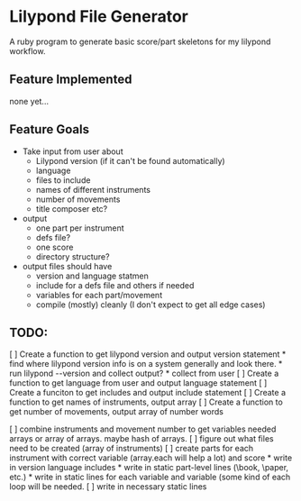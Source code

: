 # Lilypond File Generator

A ruby program to generate basic score/part skeletons for my lilypond
workflow. 

## Feature Implemented

none yet...

## Feature Goals
* Take input from user about
    * Lilypond version (if it can't be found automatically)
    * language
    * files to include
    * names of different instruments
    * number of movements
    * title composer etc?
* output
    * one part per instrument
    * defs file?
    * one score
    * directory structure?
* output files should have
    * version and language statmen
    * include for a defs file and others if needed
    * variables for each part/movement
    * compile (mostly) cleanly (I don't expect to get all edge cases)

## TODO:
[ ] Create a function to get lilypond version and output version statement
    * find where lilypond version info is on a system generally and look there.
    * run lilypond --version and collect output?
    * collect from user
[ ] Create a function to get language from user and output language statement
[ ] Create a funciton to get includes and output include statement 
[ ] Create a function to get names of instruments, output array
[ ] Create a function to get number of movements, output array of number words

[ ] combine instruments and movement number to get variables needed arrays or
  array of arrays. maybe hash of arrays.
[ ] figure out what files need to be created (array of instruments)
[ ] create parts for each instrument with correct variable (array.each will help
  a lot) and score
    * write in version language includes
    * write in static part-level lines (\book, \paper, etc.)
    * write in static lines for each variable and variable (some kind of each
    loop will be needed.
[ ] write in necessary static lines
  

